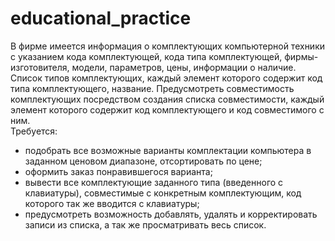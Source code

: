 # educational_practice
В фирме имеется информация о комплектующих компьютерной техники с указанием кода комплектующей, кода типа комплектующей, фирмы-изготовителя, модели, параметров, цены, информации о наличие. Список типов комплектующих, каждый элемент которого содержит код типа комплектующего, название. Предусмотреть совместимость комплектующих посредством создания списка совместимости, каждый элемент которого содержит код комплектующего и код совместимого с ним.  <br/>
Требуется:
-	подобрать все возможные варианты комплектации компьютера в заданном ценовом диапазоне, отсортировать по цене;
-	оформить заказ понравившегося варианта;
- вывести все комплектующие заданного типа (введенного с клавиатуры), совместимые с конкретным комплектующим, код которого так же вводится с клавиатуры;
-	предусмотреть возможность добавлять, удалять и корректировать записи из списка, а так же просматривать весь список.
